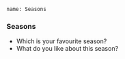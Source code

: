 ```ngMeta
name: Seasons
```

### Seasons
* Which is your favourite season?
* What do you like about this season?
